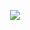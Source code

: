 <p align="center"><img src="https://github.com/mj-isip23/WebApp2---Project/blob/master/screenshots/laravel.png"></p>
